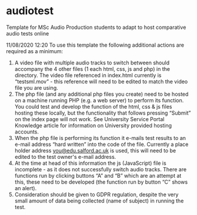 # audiotest
Template for MSc Audio Production students to adapt to host comparative audio tests online

11/08/2020 12:20
To use this template the following additional actions are required as a minimum:
1. A video file with multiple audio tracks to switch between should accompany the 4 other files (1 each html, css, js and php) in the directory. The video file referenced in index.html currently is “testsml.mov” - this reference will need to be edited to match the video file you are using.
2. The php file (and any additional php files you create) need to be hosted on a machine running PHP (e.g. a web server) to perform its function. You could test and develop the function of the html, css & js files hosting these locally, but the functionality that follows pressing “Submit” on the index page will not work. See University Service Portal Knowledge article for information on University provided hosting accounts.
3. When the php file is performing its function it e-mails test results to an e-mail address “hard written” into the code of the file. Currently a place holder address you@edu.salford.ac.uk is used, this will need to be edited to the test owner's e-mail address.
4. At the time at head of this information the js (JavaScript) file is incomplete - as it does not successfully switch audio tracks. There are functions run by clicking buttons “A” and “B” which are an attempt at this, these need to be developed (the function run by button “C” shows an alert).
5. Consideration should be given to GDPR regulation, despite the very small amount of data being collected (name of subject) in running the test.
